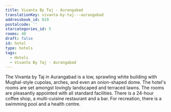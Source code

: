 ```yaml
---
title: Vivanta By Taj - Aurangabad
translationKey: vivanta-by-taj---aurangabad
addressbook_id: 819
postalcode: ''
starcategories_id: 5
rooms: 40
draft: false
id: hotel
type: hotels
tags:
  - Hotels
  - Vivanta By Taj - Aurangabad
---
```

The Vivanta by Taj in Aurangabad is a low, sprawling white building with Mughal-style cupolas, arches, and even an onion-shaped dome. The hotel's rooms are set amongst lovingly landscaped and terraced lawns. The rooms are pleasantly appointed with all standard facilities. There is a 24-hour coffee shop, a multi-cuisine restaurant and a bar. For recreation, there is a swimming pool and a health centre.